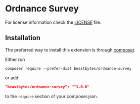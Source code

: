 # Ordnance Survey

For license information check the [LICENSE](LICENSE.md) file.

## Installation

The preferred way to install this extension is through [composer](http://getcomposer.org/download/).

Either run

```
composer require --prefer-dist beastbytes/ordnance-survey
```

or add

```json
"beastbytes/ordnance-survey": "^1.0.0"
```

to the `require` section of your composer.json.
